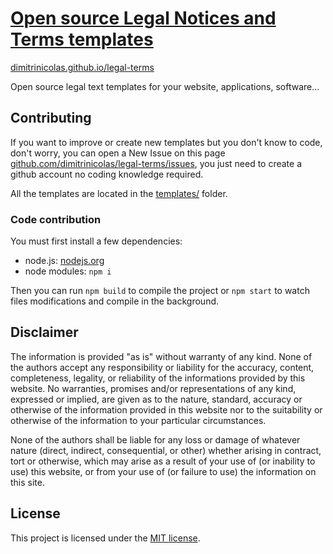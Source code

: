 # [Open source Legal Notices and Terms templates](http://dimitrinicolas.github.io/legal-terms/#/)
[dimitrinicolas.github.io/legal-terms](http://dimitrinicolas.github.io/legal-terms/#/)

Open source legal text templates for your website, applications, software...

## Contributing

If you want to improve or create new templates but you don't know to code, don't worry, you can open a New Issue on this page [github.com/dimitrinicolas/legal-terms/issues](https://github.com/dimitrinicolas/legal-terms/issues), you just need to create a github account no coding knowledge required.

All the templates are located in the [templates/](https://github.com/dimitrinicolas/legal-terms/tree/master/templates) folder.

### Code contribution

You must first install a few dependencies:

 - node.js: [nodejs.org](http://nodejs.org/)
 - node modules: `npm i`

Then you can run `npm build` to compile the project or `npm start` to watch files modifications and compile in the background.

## Disclaimer

The information is provided "as is" without warranty of any kind. None of the authors accept any responsibility or liability for the accuracy, content, completeness, legality, or reliability of the informations provided by this website. No warranties, promises and/or representations of any kind, expressed or implied, are given as to the nature, standard, accuracy or otherwise of the information provided in this website nor to the suitability or otherwise of the information to your particular circumstances.

None of the authors shall be liable for any loss or damage of whatever nature (direct, indirect, consequential, or other) whether arising in contract, tort or otherwise, which may arise as a result of your use of (or inability to use) this website, or from your use of (or failure to use) the information on this site.

## License

This project is licensed under the [MIT license](LICENSE).
